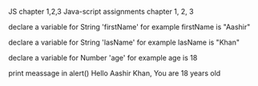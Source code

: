 JS chapter 1,2,3
Java-script assignments chapter 1, 2, 3

declare a variable for String 'firstName' for example firstName is "Aashir"

declare a variable for String 'lasName' for example lasName is "Khan"

declare a variable for Number 'age' for example age is 18

print meassage in alert() Hello Aashir Khan, You are 18 years old
